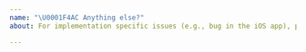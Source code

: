 ```yaml
---
name: "\U0001F4AC Anything else?"
about: For implementation specific issues (e.g., bug in the iOS app), please consider to open an issue in the respective repository.

---
```

<!--
Thanks for contributing to the project 🙌 ❤️

Before opening a new issue, please make sure that we do not have any duplicates already open. You can ensure this by searching the issue list for this repository. If there is a duplicate, please close your issue and add a comment to the existing issue instead. Also, please, have a look at our FAQs and existing questions before opening a new question.
-->
